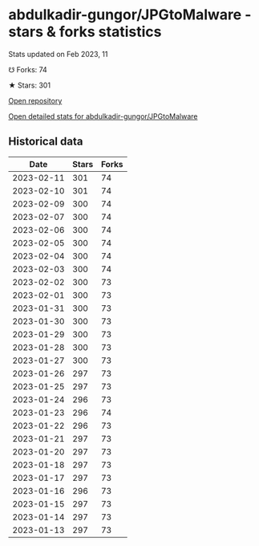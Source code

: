 # abdulkadir-gungor/JPGtoMalware - stars & forks statistics

Stats updated on Feb 2023, 11

☋ Forks: 74

★ Stars: 301

[Open repository](https://github.com/abdulkadir-gungor/JPGtoMalware)

[Open detailed stats for abdulkadir-gungor/JPGtoMalware](https://reviewgithub.com/rep/abdulkadir-gungor/JPGtoMalware)

## Historical data
| Date | Stars | Forks |
|------|-------|-------|
| 2023-02-11 | 301 | 74 | 
| 2023-02-10 | 301 | 74 | 
| 2023-02-09 | 300 | 74 | 
| 2023-02-07 | 300 | 74 | 
| 2023-02-06 | 300 | 74 | 
| 2023-02-05 | 300 | 74 | 
| 2023-02-04 | 300 | 74 | 
| 2023-02-03 | 300 | 74 | 
| 2023-02-02 | 300 | 73 | 
| 2023-02-01 | 300 | 73 | 
| 2023-01-31 | 300 | 73 | 
| 2023-01-30 | 300 | 73 | 
| 2023-01-29 | 300 | 73 | 
| 2023-01-28 | 300 | 73 | 
| 2023-01-27 | 300 | 73 | 
| 2023-01-26 | 297 | 73 | 
| 2023-01-25 | 297 | 73 | 
| 2023-01-24 | 296 | 73 | 
| 2023-01-23 | 296 | 74 | 
| 2023-01-22 | 296 | 73 | 
| 2023-01-21 | 297 | 73 | 
| 2023-01-20 | 297 | 73 | 
| 2023-01-18 | 297 | 73 | 
| 2023-01-17 | 297 | 73 | 
| 2023-01-16 | 296 | 73 | 
| 2023-01-15 | 297 | 73 | 
| 2023-01-14 | 297 | 73 | 
| 2023-01-13 | 297 | 73 | 

